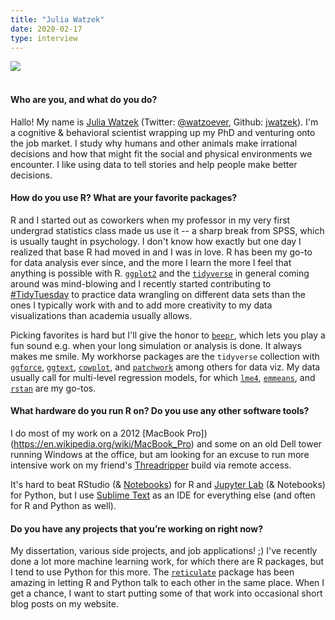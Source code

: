 ```yaml
---
title: "Julia Watzek"
date: 2020-02-17
type: interview
---
```


![](/images/2020-02-17-Julia-Watzek/photo1.jpg)  
&nbsp;  
  
#### Who are you, and what do you do?
Hallo! My name is [Julia Watzek](http://www.juliawatzek.com/) (Twitter: [@watzoever](https://twitter.com/watzoever), Github: [jwatzek](https://github.com/jwatzek)). I'm a cognitive & behavioral scientist wrapping up my PhD and venturing onto the job market. I study why humans and other animals make irrational decisions and how that might fit the social and physical environments we encounter. I like using data to tell stories and help people make better decisions.

#### How do you use R? What are your favorite packages?  

R and I started out as coworkers when my professor in my very first undergrad statistics class made us use it -- a sharp break from SPSS, which is usually taught in psychology. I don't know how exactly but one day I realized that base R had moved in and I was in love. R has been my go-to for data analysis ever since, and the more I learn the more I feel that anything is possible with R. [`ggplot2`](https://ggplot2.tidyverse.org/) and the [`tidyverse`](https://www.tidyverse.org/) in general coming around was mind-blowing and I recently started contributing to [#TidyTuesday](https://github.com/rfordatascience/tidytuesday) to practice data wrangling on different data sets than the ones I typically work with and to add more creativity to my data visualizations than academia usually allows.

Picking favorites is hard but I'll give the honor to [`beepr`](https://github.com/rasmusab/beepr), which lets you play a fun sound e.g. when your long simulation or analysis is done. It always makes me smile. My workhorse packages are the `tidyverse` collection with [`ggforce`](https://ggforce.data-imaginist.com), [`ggtext`](https://github.com/wilkelab/ggtext), [`cowplot`](https://github.com/wilkelab/cowplot), and [`patchwork`](https://patchwork.data-imaginist.com) among others for data viz. My data usually call for multi-level regression models, for which [`lme4`](https://github.com/lme4/lme4), [`emmeans`](https://github.com/rvlenth/emmeans), and [`rstan`](https://github.com/stan-dev/rstan) are my go-tos.

#### What hardware do you run R on? Do you use any other software tools?

I do most of my work on a 2012 [MacBook Pro])(https://en.wikipedia.org/wiki/MacBook_Pro) and some on an old Dell tower running Windows at the office, but am looking for an excuse to run more intensive work on my friend's [Threadripper](https://en.wikipedia.org/wiki/Ryzen) build via remote access.

It's hard to beat RStudio (& [Notebooks](https://rmarkdown.rstudio.com/lesson-10.html)) for R and [Jupyter Lab](https://jupyter.org/index.html) (& Notebooks) for Python, but I use [Sublime Text](https://www.sublimetext.com) as an IDE for everything else (and often for R and Python as well).

#### Do you have any projects that you’re working on right now?

My dissertation, various side projects, and job applications! ;) I've recently done a lot more machine learning work, for which there are R packages, but I tend to use Python for this more. The [`reticulate`](https://rstudio.github.io/reticulate/) package has been amazing in letting R and Python talk to each other in the same place. When I get a chance, I want to start putting some of that work into occasional short blog posts on my website.